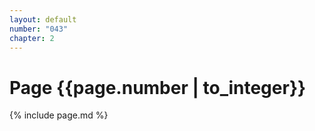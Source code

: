 ```yaml
---
layout: default
number: "043"
chapter: 2
---
```


# Page {{page.number | to_integer}}
{% include page.md %}
